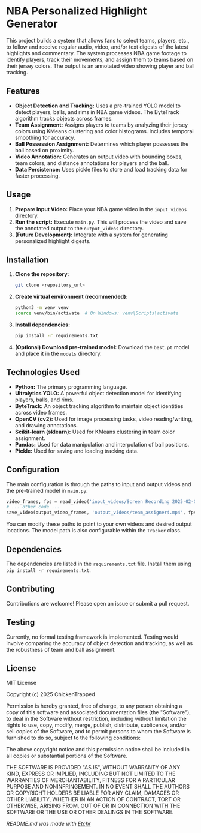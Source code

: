 # NBA Personalized Highlight Generator

This project builds a system that allows fans to select teams, players, etc., to follow and receive regular audio, video, and/or text digests of the latest highlights and commentary.  The system processes NBA game footage to identify players, track their movements, and assign them to teams based on their jersey colors.  The output is an annotated video showing player and ball tracking.


## Features

* **Object Detection and Tracking:** Uses a pre-trained YOLO model to detect players, balls, and rims in NBA game videos.  The ByteTrack algorithm tracks objects across frames.
* **Team Assignment:** Assigns players to teams by analyzing their jersey colors using KMeans clustering and color histograms. Includes temporal smoothing for accuracy.
* **Ball Possession Assignment:** Determines which player possesses the ball based on proximity.
* **Video Annotation:**  Generates an output video with bounding boxes, team colors, and distance annotations for players and the ball.
* **Data Persistence:** Uses pickle files to store and load tracking data for faster processing.



## Usage

1.  **Prepare Input Video:** Place your NBA game video in the `input_videos` directory.
2.  **Run the script:** Execute `main.py`.  This will process the video and save the annotated output to the `output_videos` directory.
3.  **(Future Development):**  Integrate with a system for generating personalized highlight digests.


## Installation

1.  **Clone the repository:**
    ```bash
    git clone <repository_url>
    ```
2.  **Create virtual environment (recommended):**
    ```bash
    python3 -m venv venv
    source venv/bin/activate  # On Windows: venv\Scripts\activate
    ```
3.  **Install dependencies:**
    ```bash
    pip install -r requirements.txt
    ```
4.  **(Optional) Download pre-trained model:** Download the `best.pt` model and place it in the `models` directory.


## Technologies Used

* **Python:** The primary programming language.
* **Ultralytics YOLO:**  A powerful object detection model for identifying players, balls, and rims.
* **ByteTrack:**  An object tracking algorithm to maintain object identities across video frames.
* **OpenCV (cv2):**  Used for image processing tasks, video reading/writing, and drawing annotations.
* **Scikit-learn (sklearn):** Used for KMeans clustering in team color assignment.
* **Pandas:** Used for data manipulation and interpolation of ball positions.
* **Pickle:** Used for saving and loading tracking data.


## Configuration

The main configuration is through the paths to input and output videos and the pre-trained model in `main.py`:

```python
video_frames, fps = read_video('input_videos/Screen Recording 2025-02-08 at 00.10.37.mov')
# ... other code ...
save_video(output_video_frames, 'output_videos/team_assigner4.mp4', fps=fps)
```

You can modify these paths to point to your own videos and desired output locations.  The model path is also configurable within the `Tracker` class.


## Dependencies

The dependencies are listed in the `requirements.txt` file.  Install them using `pip install -r requirements.txt`.


## Contributing

Contributions are welcome! Please open an issue or submit a pull request.


## Testing

Currently, no formal testing framework is implemented.  Testing would involve comparing the accuracy of object detection and tracking, as well as the robustness of team and ball assignment.


## License

MIT License

Copyright (c) 2025 ChickenTrapped

Permission is hereby granted, free of charge, to any person obtaining a copy
of this software and associated documentation files (the "Software"), to deal
in the Software without restriction, including without limitation the rights
to use, copy, modify, merge, publish, distribute, sublicense, and/or sell
copies of the Software, and to permit persons to whom the Software is
furnished to do so, subject to the following conditions:

The above copyright notice and this permission notice shall be included in all
copies or substantial portions of the Software.

THE SOFTWARE IS PROVIDED "AS IS", WITHOUT WARRANTY OF ANY KIND, EXPRESS OR
IMPLIED, INCLUDING BUT NOT LIMITED TO THE WARRANTIES OF MERCHANTABILITY,
FITNESS FOR A PARTICULAR PURPOSE AND NONINFRINGEMENT. IN NO EVENT SHALL THE
AUTHORS OR COPYRIGHT HOLDERS BE LIABLE FOR ANY CLAIM, DAMAGES OR OTHER
LIABILITY, WHETHER IN AN ACTION OF CONTRACT, TORT OR OTHERWISE, ARISING FROM,
OUT OF OR IN CONNECTION WITH THE SOFTWARE OR THE USE OR OTHER DEALINGS IN THE
SOFTWARE.



*README.md was made with [Etchr](https://etchr.dev)*